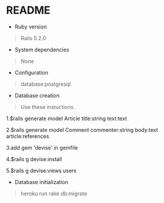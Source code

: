 # README
* Ruby version
>Rails 5.2.0
* System dependencies
>None
* Configuration
>database:postgresql
* Database creation
>Use these instuctions.

1.$rails generate model Article title:string text:text

2.$rails generate model Comment commenter:string body:text article:references

3.add gem 'devise' in gemfile

4.$rails g devise:install

5.$rails g devise:views users

* Database initialization
>heroku run rake db:migrate

